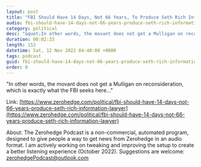 ```yaml
---
layout: post
title: "FBI Should Have 14 Days, Not 66 Years, To Produce Seth Rich Information: Lawyer"
audio: fbi-should-have-14-days-not-66-years-produce-seth-rich-information-lawyer-0
category: political
desc: "&quot;In other words, the movant does not get a Mulligan on reconsideration, which is exactly what the FBI seeks here...&quot;"
duration: 00:02:33
length: 153
datetime: Sat, 12 Nov 2022 04:40:00 +0000
tags: podcast
guid: fbi-should-have-14-days-not-66-years-produce-seth-rich-information-lawyer-0
order: 0
---
```

&quot;In other words, the movant does not get a Mulligan on reconsideration, which is exactly what the FBI seeks here...&quot;

Link: [https://www.zerohedge.com/political/fbi-should-have-14-days-not-66-years-produce-seth-rich-information-lawyer](https://www.zerohedge.com/political/fbi-should-have-14-days-not-66-years-produce-seth-rich-information-lawyer)

About: The Zerohedge Podcast is a non-commercial, automated program, designed to give people a way to get news from Zerohedge in an audio format.  I am actively working on tweaking and improving the setup to create a better listening experience (October 2022).  Suggestions are welcome: [zerohedgePodcast@outlook.com](mailto:zerohedgePodcast@outlook.com)